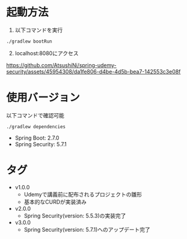 # 起動方法
1. 以下コマンドを実行
```
./gradlew bootRun
```

2. localhost:8080にアクセス

https://github.com/AtsushiNi/spring-udemy-security/assets/45954308/da1fe806-d4be-4d5b-bea7-142553c3e08f

# 使用バージョン
以下コマンドで確認可能
```
./gradlew dependencies
```

- Spring Boot: 2.7.0
- Spring Security: 5.7.1 

# タグ
- v1.0.0
    - Udemyで講義前に配布されるプロジェクトの雛形
    - 基本的なCURDが実装済み
- v2.0.0
    - Spring Security(version: 5.5.3)の実装完了
- v3.0.0
    - Spring Security(version: 5.7.1)へのアップデート完了
